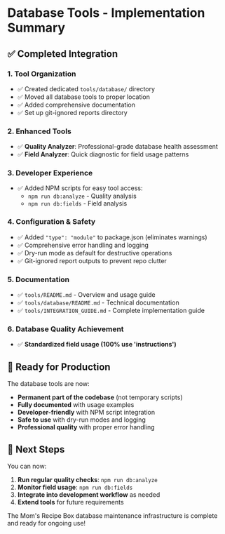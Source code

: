# Database Tools - Implementation Summary

## ✅ Completed Integration

### 1. **Tool Organization**
- ✅ Created dedicated `tools/database/` directory
- ✅ Moved all database tools to proper location
- ✅ Added comprehensive documentation
- ✅ Set up git-ignored reports directory

### 2. **Enhanced Tools** 
- ✅ **Quality Analyzer**: Professional-grade database health assessment
- ✅ **Field Analyzer**: Quick diagnostic for field usage patterns

### 3. **Developer Experience**
- ✅ Added NPM scripts for easy tool access:
  - `npm run db:analyze` - Quality analysis
  - `npm run db:fields` - Field analysis

### 4. **Configuration & Safety**
- ✅ Added `"type": "module"` to package.json (eliminates warnings)
- ✅ Comprehensive error handling and logging
- ✅ Dry-run mode as default for destructive operations
- ✅ Git-ignored report outputs to prevent repo clutter

### 5. **Documentation**
- ✅ `tools/README.md` - Overview and usage guide
- ✅ `tools/database/README.md` - Technical documentation
- ✅ `tools/INTEGRATION_GUIDE.md` - Complete implementation guide

### 6. **Database Quality Achievement**
- ✅ **Standardized field usage (100% use 'instructions')**

## 🎯 Ready for Production

The database tools are now:
- **Permanent part of the codebase** (not temporary scripts)
- **Fully documented** with usage examples
- **Developer-friendly** with NPM script integration
- **Safe to use** with dry-run modes and logging
- **Professional quality** with proper error handling

## 🚀 Next Steps

You can now:
1. **Run regular quality checks**: `npm run db:analyze`
2. **Monitor field usage**: `npm run db:fields`
3. **Integrate into development workflow** as needed
4. **Extend tools** for future requirements

The Mom's Recipe Box database maintenance infrastructure is complete and ready for ongoing use!
